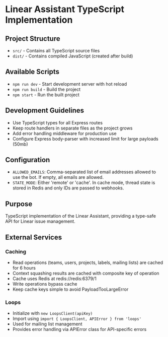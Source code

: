 # Linear Assistant TypeScript Implementation

## Project Structure
- `src/` - Contains all TypeScript source files
- `dist/` - Contains compiled JavaScript (created after build)

## Available Scripts
- `npm run dev` - Start development server with hot reload
- `npm run build` - Build the project
- `npm start` - Run the built project

## Development Guidelines
- Use TypeScript types for all Express routes
- Keep route handlers in separate files as the project grows
- Add error handling middleware for production use
- Configure Express body-parser with increased limit for large payloads (50mb)

## Configuration
- `ALLOWED_EMAILS`: Comma-separated list of email addresses allowed to use the bot. If empty, all emails are allowed.
- `STATE_MODE`: Either 'remote' or 'cache'. In cache mode, thread state is stored in Redis and only IDs are passed to webhooks.

## Purpose
TypeScript implementation of the Linear Assistant, providing a type-safe API for Linear issue management.

## External Services

### Caching
- Read operations (teams, users, projects, labels, mailing lists) are cached for 6 hours
- Context squashing results are cached with composite key of operation
- Cache uses Redis at redis://redis:6379/1
- Write operations bypass cache
- Keep cache keys simple to avoid PayloadTooLargeError

### Loops
- Initialize with `new LoopsClient(apiKey)`
- Import using `import { LoopsClient, APIError } from 'loops'`
- Used for mailing list management
- Provides error handling via APIError class for API-specific errors
